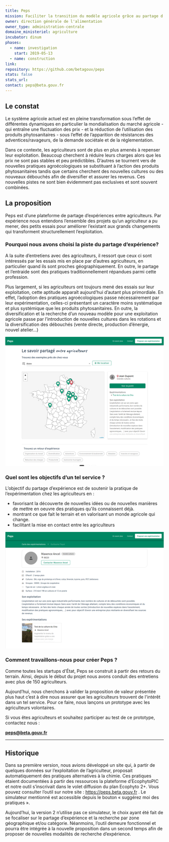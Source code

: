 ```yaml
---
title: Peps
mission: Faciliter la transition du modèle agricole grâce au partage d'expériences entre agriculteurs
owner: direction générale de l'alimentation
owner_type: administration-centrale
domaine_ministeriel: agriculture
incubator: dinum
phases:
  - name: investigation
    start: 2019-05-13 
  - name: construction
link: 
repository: https://github.com/betagouv/peps
stats: false 
stats_url: 
contact: peps@beta.gouv.fr
---
```

## Le constat

Le système agricole actuel est en pleine transformation sous l’effet de différentes dynamiques en particulier la mondialisation du marché agricole - qui entraîne une fluctuation des prix - et la réduction de l’utilisation des produits phytosanitaires - sous l’effet de l’apparition de résistances des adventices/ravageurs, de la demande sociétale et de la réglementation.

Dans ce contexte, les agriculteurs sont de plus en plus amenés à repenser leur exploitation. Beaucoup cherchent à réduire leurs charges alors que les prix ne sont pas stables et peu prédictibles. D’autres se tournent vers de nouvelles pratiques agroécologiques se substituant à l’action des produits phytosanitaires tandis que certains cherchent des nouvelles cultures ou des nouveaux débouchés afin de diversifier et assurer les revenus. Ces nouvelles pistes ne sont bien évidemment pas exclusives et sont souvent combinées.

## La proposition

Peps est d’une plateforme de partage d’expériences entre agriculteurs. Par expérience nous entendons l’ensemble des projets qu’un agriculteur a pu mener, des petits essais pour améliorer l’existant aux grands changements qui transforment structurellement l’exploitation. 

### Pourquoi nous avons choisi la piste du partage d’expérience?

A la suite d’entretiens avec des agriculteurs, il ressort que ceux ci sont intéressés par les essais mis en place par d’autres agriculteurs, en particulier quand ils sont proches géographiquement. En outre, le partage et l’entraide sont des pratiques traditionnellement répandues parmi cette profession. 

Plus largement, si les agriculteurs ont toujours mené des essais sur leur exploitation, cette aptitude apparaît aujourd’hui d’autant plus primordiale. En effet, l’adoption des pratiques agroécologiques passe nécessairement par leur expérimentation, celles-ci présentant un caractère moins systématique et plus systémique que les produits phytosanitaires. En outre, la diversification et la recherche d’un nouveau modèle pour une exploitation agricole passe par l’introduction de nouvelles cultures dans les rotations et la diversification des débouchés (vente directe, production d’énergie, nouvel atelier…)

![Présentation des expériences d'agriculteurs sur une carte de France Métropolitaine. À droite, une fiche présentant un résumé de l'exploitation de l'agriculteur](/img/startups/peps/carte.png)

### Quel sont les objectifs d’un tel service ?

L’objectif du partage d’expérience est de soutenir la pratique de l’expérimentation chez les agriculteurs en : 

   - favorisant la découverte de nouvelles idées ou de nouvelles manières de mettre en oeuvre des pratiques qu’ils connaissent déjà. 
   - montrant ce que fait le terrain et en valorisant un monde agricole qui change.
   - facilitant la mise en contact entre les agriculteurs
    
![Présentation detaillée de l'exploitation de l'agriculteur avec les caractéristiques principales ainsi qu'une description générale](/img/startups/peps/details.png)


### Comment travaillons-nous pour créer Peps ?

Comme toutes les startups d'État, Peps se construit à partir des retours du terrain.
Ainsi, depuis le début du projet nous avons conduit des entretiens avec plus de 150 agriculteurs. 

Aujourd’hui, nous cherchons à valider la proposition de valeur présentée plus haut c’est à dire nous assurer que les agriculteurs trouvent de l'intérêt dans un tel service. Pour ce faire, nous lançons un prototype avec les agriculteurs volontaires.

Si vous êtes agriculteurs et souhaitez participer au test de ce prototype, contactez nous : 
                            
**peps@beta.gouv.fr** 


-----------

## Historique 

Dans sa première version, nous avions développé un site qui, à partir de quelques données sur l’exploitation de l’agriculteur, proposait automatiquement des pratiques alternatives à la chimie. Ces pratiques étaient documentées à partir des ressources la plateforme d’EcophytoPIC et notre outil s’inscrivait dans le volet diffusion du plan Ecophyto 2+.
Vous pouvez consulter l’outil sur notre site : https://peps.beta.gouv.fr . Le simulateur mentionné est accessible depuis le bouton « suggérez moi des pratiques ».

Aujourd’hui, la version 2 n’utilise pas ce simulateur, le choix ayant été fait de se focaliser sur le partage d’expérience et la recherche par zone géographique et/ou catégorie. Néanmoins, l’outil demeure fonctionnel et pourra être intégrée à la nouvelle proposition dans un second temps afin de proposer de nouvelles modalités de recherche d’expérience.
